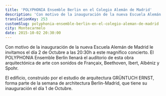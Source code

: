 ```yaml
---
title: 'POLYPHONIA Ensemble Berlin en el Colegio Alemán de Madrid'
description: 'Con motivo de la inauguración de la nueva Escuela Alemán de Madrid le invitamos el día 2 de Octubre a las 20:30h a este magnífico concierto. '
translationKey: 253
customSlug: polyphonia-ensemble-berlin-en-el-colegio-aleman-de-madrid
city: Montecarmelo
date: 2015-10-02 20:30:00
---
```


Con motivo de la inauguración de la nueva Escuela Alemán de Madrid le invitamos el día 2 de Octubre a las 20:30h a este magnífico concierto. El POLYPHONIA Ensemble Berlin llenará el auditorio de esta obra arquitectónica de arte con sonidos de Françaix, Beethoven, Ibert, Albéniz y Spohr.

El edificio, construido por el estudio de arquitectura GRÜNTUCH ERNST, forma parte de la semana de architectura Berlin-Madrid, que tiene su inauguración el día 1 de Octubre.
